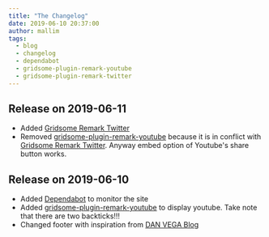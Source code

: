 ```yaml
---
title: "The Changelog"
date: 2019-06-10 20:37:00
author: mallim
tags:
  - blog
  - changelog
  - dependabot
  - gridsome-plugin-remark-youtube
  - gridsome-plugin-remark-twitter
---
```


## Release on 2019-06-11
* Added [Gridsome Remark Twitter](https://gridsome.org/plugins/gridsome-plugin-remark-twitter)
* Removed [gridsome-plugin-remark-youtube](https://github.com/markhoney/gridsome-plugin-remark-youtube) because it is in conflict with [Gridsome Remark Twitter](https://gridsome.org/plugins/gridsome-plugin-remark-twitter). Anyway embed option of Youtube's share button works.

## Release on 2019-06-10

- Added [Dependabot](https://dependabot.com/) to monitor the site
- Added [gridsome-plugin-remark-youtube](https://github.com/markhoney/gridsome-plugin-remark-youtube) to display youtube. Take note that there are two backticks!!!
- Changed footer with inspiration from [DAN VEGA Blog](https://www.danvega.dev/)
